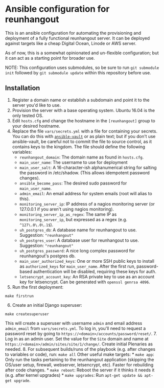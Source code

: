 # Ansible configuration for reunhangout

This is an ansible configuration for automating the provisioning and deployment
of a fully functional reunhangout server.  It can be deployed against targets
like a cheap Digital Ocean, Linode or AWS server.

As of now, this is a somewhat opinionated and un-flexible configuration; but it
can act as a starting point for broader use.

NOTE: This configuration uses submodules, so be sure to run
`git submodule init` followed by `git submodule update` within this repository
before use.

## Installation

1. Register a domain name or establish a subdomain and point it to the server you'd like to use.
2. Provision the server with a base operating system.  Ubuntu 16.04 is the only tested OS.
3. Edit `hosts.cfg` and change the hostname in the `[reunhangout]` group to
   your desired hostname.
4. Replace the file `vars/secrets.yml` with a file for containing your secrets.
   You can do this with
   [`ansible-vault`](https://docs.ansible.com/ansible/playbooks_vault.html) or
   as plain text; but if you don't use ansible-vault, be careful not to commit
   the file to source control, as it contains keys to the kingdom.  The file
   should define the following variables:
    * `reunhangout_domain`: The domain name as found in `hosts.cfg`.
    * `main_user_name`: The username to use for deployment
    * `main_user_salt`: A 16-character-ish alphanumerical string for salting
      the password in /etc/shadow. (This allows idempotent password changes).
    * `ansible_become_pass`: The desired sudo password for `main_user_name`.
    * `admin_email`: An email address for system emails (root will alias to this).
    * `monitoring_server_ip`: IP address of a nagios monitoring server (or
      127.0.0.1 if you aren't using nagios monitoring).
    * `monitoring_server_ip_as_regex`: The same IP as `monitoring_server_ip`,
      but expressed as a regex (e.g. `^127\.0\.0\.1$`).
    * `uh_postgres_db`: A database name for reunhangout to use.  Suggestion: `"reunhangout"`
    * `uh_postgres_user`: A database user for reunhangout to use. Suggestion: `"reunhangout"`
    * `uh_postgres_password`: A nice long complex password for reunhangout's postgres db.
    * `main_user_authorized_keys`: One or more SSH public keys to install as
      `authorized_keys` for `main_user_name`. After the first run,
      password-based authentication will be disabled, requiring these keys for
      auth.
    * `letsencrypt_account_key`: An RSA private key to use as an account key
      for letsencrypt. Can be generated with `openssl genrsa 4096`.
5. Run the first deployment:
  ```
  make firstrun
  ```
6. Create an initial Django superuser:
  ```
  make createsuperuser
  ```
  This will create a superuser with username `admin` and email address
  `admin_email` from `vars/secrets.yml`.  To log in, you'll need to request a
  password reset by going to `https://<domain>/accounts/password/reset/`.
7. Log in as an admin user. Set the value for the `Site` domain and name at
   `https://<domain>/admin/sites/site/1/change/`.  Create initial Plenaries as
   needed.
8. For subsequent builds/runs of the playbook (e.g. after changes to variables or code), run:
    ```
    make all
    ```
  Other useful make targets:
    * `make app`: Only run the tasks pertaining to the reunhangout application
      (skipping the OS/user setup, firewall, webserver, letsencrypt, etc).
      Faster for rebuilding after code changes.
    * `make reboot`: Reboot the server if it thinks it needs it (e.g. after kernel upgrades)
    * `make upgrades`: Run `apt-get update && apt-get upgrade`.
